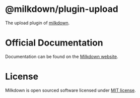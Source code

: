 # @milkdown/plugin-upload

The upload plugin of [milkdown](https://milkdown.dev/).

# Official Documentation

Documentation can be found on the [Milkdown website](https://milkdown.dev/docs/api/plugin-upload).

# License

Milkdown is open sourced software licensed under [MIT license](https://github.com/Milkdown/milkdown/blob/main/LICENSE).
